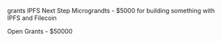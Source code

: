 grants
IPFS 
Next Step Micrograndts - $5000 for building something with IPFS and Filecoin

Open Grants - $50000